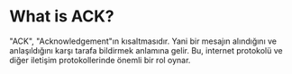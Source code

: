 # What is ACK?

"ACK", "Acknowledgement"ın kısaltmasıdır. Yani bir mesajın alındığını ve anlaşıldığını karşı tarafa bildirmek anlamına gelir. Bu, internet protokolü ve diğer iletişim protokollerinde önemli bir rol oynar.
